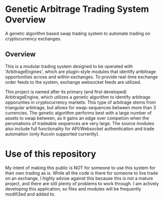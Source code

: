 # Genetic Arbitrage Trading System Overview
A genetic algorithm based swap trading system to automate trading on cryptocurrency exchanges.

## Overview
This is a modular trading system designed to be operated with 'ArbitrageEngines', which are plugin-style modules that identify artbitrage opportunities across and within exchanges. To provide real-time exchange order feeds to the system, exchange websocket feeds are utilized. 


This project is named after its primary (and first developed) ArbitrageEngine, which utilizes a genetic algorithm to identify arbitrage opporunties in cryptocurrency markets. This type of arbitrage stems from triangular arbitrage, but allows for swap-sequences between more than 3 currencies. The genetic algorithm performs best with a large number of assets to swap between, as it gains an edge over competion when the perumations of tradeable sequences are very large. The source modules also include full functionality for API/Websocket authentication and trade automation (only Kucoin supported currently).



# Use of this repository
My intent of making this public is NOT for someone to use this system for their own trading as is. While all the code is there for someone to live trade on an exchange, I highly advise against this because this is not a mature project, and there are still plenty of problems to work through. I am actively developing this application, so files and modules will be frequently modifi3ed and added to.
